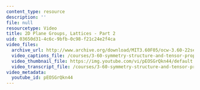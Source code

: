 ```yaml
---
content_type: resource
description: ''
file: null
resourcetype: Video
title: 2D Plane Groups, Lattices - Part 2
uid: 03650d31-4c6c-9bfb-0c98-f21c24e2f4ca
video_files:
  archive_url: http://www.archive.org/download/MIT3.60F05/ocw-3.60-22sep2005-part2-220k.mp4
  video_captions_file: /courses/3-60-symmetry-structure-and-tensor-properties-of-materials-fall-2005/eb287830b2725c828e454b3457398f1f_pEOSGrQkn44.vtt
  video_thumbnail_file: https://img.youtube.com/vi/pEOSGrQkn44/default.jpg
  video_transcript_file: /courses/3-60-symmetry-structure-and-tensor-properties-of-materials-fall-2005/69f72bc8d2f382220303ae5072243659_pEOSGrQkn44.pdf
video_metadata:
  youtube_id: pEOSGrQkn44
---
```

